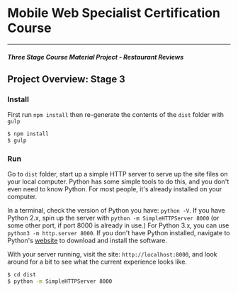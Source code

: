 # Mobile Web Specialist Certification Course
---
#### _Three Stage Course Material Project - Restaurant Reviews_

## Project Overview: Stage 3

### Install

First run `npm install` then re-generate the contents of the `dist` folder with `gulp`

```sh
$ npm install
$ gulp
```
### Run

Go to `dist` folder, start up a simple HTTP server to serve up the site files on your local computer. Python has some simple tools to do this, and you don't even need to know Python. For most people, it's already installed on your computer.

In a terminal, check the version of Python you have: `python -V`. If you have Python 2.x, spin up the server with `python -m SimpleHTTPServer 8000` (or some other port, if port 8000 is already in use.) For Python 3.x, you can use `python3 -m http.server 8000`. If you don't have Python installed, navigate to Python's [website](https://www.python.org/) to download and install the software.

With your server running, visit the site: `http://localhost:8000`, and look around for a bit to see what the current experience looks like.

```sh
$ cd dist
$ python -m SimpleHTTPServer 8000
```
